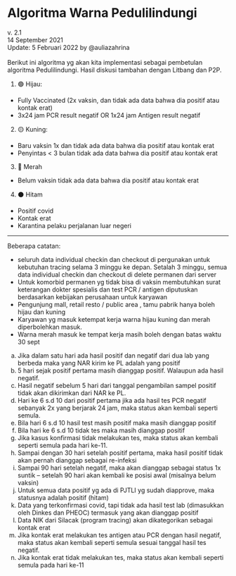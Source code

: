 # Algoritma Warna Pedulilindungi
v. 2.1\
14 September 2021\
Update: 5 Februari 2022 by @auliazahrina\
\
Berikut ini algoritma yg akan kita implementasi sebagai pembetulan algoritma Pedulilindungi. Hasil diskusi tambahan dengan Litbang dan P2P.


1. 🟢 Hijau: 
- Fully Vaccinated (2x vaksin, dan tidak ada data bahwa dia positif atau kontak erat) 
- 3x24 jam PCR result negatif OR 1x24 jam Antigen result negatif
2. 🟡 Kuning:
- Baru vaksin 1x dan tidak ada data bahwa dia positif atau kontak erat
- Penyintas < 3 bulan tidak ada data bahwa dia positif atau kontak erat
3. 🔴 Merah
- Belum vaksin tidak ada data bahwa dia positif atau kontak erat
4. ⚫️ Hitam
- Positif covid 
- Kontak erat
- Karantina pelaku perjalanan luar negeri

---

Beberapa catatan:
- seluruh data individual checkin dan checkout di pergunakan untuk kebutuhan tracing selama 3 minggu ke depan. Setalah 3 minggu, semua data individual checkin dan checkout di delete permanen dari server</li>
- Untuk komorbid permanen yg tidak bisa di vaksin membutuhkan surat keterangan dokter spesialis dan test PCR / antigen diputuskan berdasarkan kebijakan perusahaan untuk karyawan</li>
- Pengunjung mall, retail resto / public area , tamu pabrik hanya boleh hijau dan kuning</li>
- Karyawan yg masuk ketempat kerja warna hijau kuning dan merah diperbolehkan masuk. </li>
- Warna merah masuk ke tempat kerja masih boleh dengan batas waktu 30 sept</li>
<ol type="a">
<li>Jika dalam satu hari ada hasil positif dan negatif dari dua lab yang berbeda maka yang NAR kirim ke PL adalah yang positif</li>
<li>5 hari sejak positif pertama masih dianggap positif. Walaupun ada hasil negatif.</li>
<li>Hasil negatif sebelum 5 hari dari tanggal pengambilan sampel positif tidak akan dikirimkan dari NAR ke PL.</li>
<li>Hari ke 6 s.d 10 dari positif pertama jika ada hasil tes PCR negatif sebanyak 2x yang berjarak 24 jam, maka status akan kembali seperti semula.</li>
<li>Bila hari 6 s.d 10 hasil test masih positif maka masih dianggap positif</li>
<li>Bila hari ke 6 s.d 10 tidak tes maka masih dianggap positif</li>
<li>Jika kasus konfirmasi tidak melakukan tes, maka status akan kembali seperti semula pada hari ke-11.</li>
<li>Sampai dengan 30 hari setelah positif pertama, maka hasil positif tidak akan pernah dianggap sebagai re-infeksi</li>
<li>Sampai 90 hari setelah negatif, maka akan dianggap sebagai status 1x suntik – setelah 90 hari akan kembali ke posisi awal (misalnya belum vaksin)</li>
<li>Untuk semua data positif yg ada di PJTLI yg sudah diapprove, maka statusnya adalah positif (hitam)</li>
<li>Data yang terkonfirmasi covid, tapi tidak ada hasil test lab (dimasukkan oleh Dinkes dan PHEOC) termasuk yang akan dianggap positif</li>
<li>Data NIK dari Silacak (program tracing) akan dikategorikan sebagai kontak erat</li>
  <li>Jika kontak erat melakukan tes antigen atau PCR dengan hasil negatif, maka status akan kembali seperti semula sesuai tanggal hasil tes negatif.</li>  
  <li>Jika kontak erat tidak melakukan tes, maka status akan kembali seperti semula pada hari ke-11</li>
</ol>
